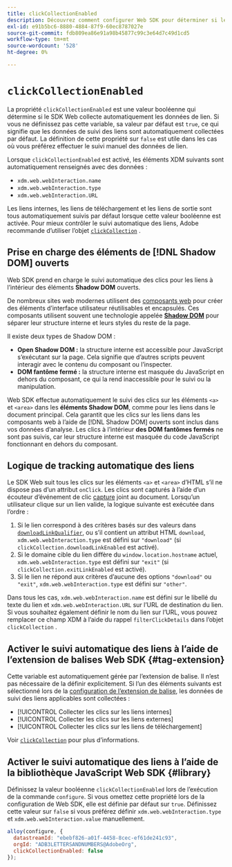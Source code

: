 ```yaml
---
title: clickCollectionEnabled
description: Découvrez comment configurer Web SDK pour déterminer si les données relatives aux clics sur les liens sont automatiquement collectées.
exl-id: e91b5bc6-8880-4884-87f9-60ec8787027e
source-git-commit: fdb809ea86e91a98b45877c99c3e64d7c49d1cd5
workflow-type: tm+mt
source-wordcount: '528'
ht-degree: 0%

---
```


# `clickCollectionEnabled`

La propriété `clickCollectionEnabled` est une valeur booléenne qui détermine si le SDK Web collecte automatiquement les données de lien. Si vous ne définissez pas cette variable, sa valeur par défaut est `true`, ce qui signifie que les données de suivi des liens sont automatiquement collectées par défaut. La définition de cette propriété sur `false` est utile dans les cas où vous préférez effectuer le suivi manuel des données de lien.

Lorsque `clickCollectionEnabled` est activé, les éléments XDM suivants sont automatiquement renseignés avec des données :

* `xdm.web.webInteraction.name`
* `xdm.web.webInteraction.type`
* `xdm.web.webInteraction.URL`

Les liens internes, les liens de téléchargement et les liens de sortie sont tous automatiquement suivis par défaut lorsque cette valeur booléenne est activée. Pour mieux contrôler le suivi automatique des liens, Adobe recommande d’utiliser l’objet [`clickCollection`](clickcollection.md) .

## Prise en charge des éléments de [!DNL Shadow DOM] ouverts

Web SDK prend en charge le suivi automatique des clics pour les liens à l’intérieur des éléments **Shadow DOM** ouverts.

De nombreux sites web modernes utilisent des [composants web](https://developer.mozilla.org/en-US/docs/Web/Web_Components) pour créer des éléments d’interface utilisateur réutilisables et encapsulés. Ces composants utilisent souvent une technologie appelée [**Shadow DOM**](https://developer.mozilla.org/en-US/docs/Web/API/Web_components/Using_shadow_DOM) pour séparer leur structure interne et leurs styles du reste de la page.

Il existe deux types de Shadow DOM :

* **Open Shadow DOM :** la structure interne est accessible pour JavaScript s’exécutant sur la page. Cela signifie que d’autres scripts peuvent interagir avec le contenu du composant ou l’inspecter.
* **DOM fantôme fermé :** la structure interne est masquée du JavaScript en dehors du composant, ce qui la rend inaccessible pour le suivi ou la manipulation.

Web SDK effectue automatiquement le suivi des clics sur les éléments `<a>` et `<area>` dans les **éléments Shadow DOM**, comme pour les liens dans le document principal. Cela garantit que les clics sur les liens dans les composants web à l’aide de [!DNL Shadow DOM] ouverts sont inclus dans vos données d’analyse. Les clics à l’intérieur **des DOM fantômes fermés** ne sont pas suivis, car leur structure interne est masquée du code JavaScript fonctionnant en dehors du composant.

## Logique de tracking automatique des liens

Le SDK Web suit tous les clics sur les éléments `<a>` et `<area>` d’HTML s’il ne dispose pas d’un attribut `onClick`. Les clics sont capturés à l’aide d’un écouteur d’événement de clic [capture](https://www.w3.org/TR/uievents/#capture-phase) joint au document. Lorsqu’un utilisateur clique sur un lien valide, la logique suivante est exécutée dans l’ordre :

1. Si le lien correspond à des critères basés sur des valeurs dans [`downloadLinkQualifier`](downloadlinkqualifier.md), ou s’il contient un attribut HTML `download`, `xdm.web.webInteraction.type` est défini sur `"download"` (si `clickCollection.downloadLinkEnabled` est activé).
1. Si le domaine cible du lien diffère du `window.location.hostname` actuel, `xdm.web.webInteraction.type` est défini sur `"exit"` (si `clickCollection.exitLinkEnabled` est activé).
1. Si le lien ne répond aux critères d’aucune des options `"download"` ou `"exit"`, `xdm.web.webInteraction.type` est défini sur `"other"`.

Dans tous les cas, `xdm.web.webInteraction.name` est défini sur le libellé du texte du lien et `xdm.web.webInteraction.URL` sur l’URL de destination du lien. Si vous souhaitez également définir le nom du lien sur l’URL, vous pouvez remplacer ce champ XDM à l’aide du rappel `filterClickDetails` dans l’objet `clickCollection` .

## Activer le suivi automatique des liens à l’aide de l’extension de balises Web SDK {#tag-extension}

Cette variable est automatiquement gérée par l’extension de balise. Il n’est pas nécessaire de la définir explicitement. Si l’un des éléments suivants est sélectionné lors de la [configuration de l’extension de balise](/help/tags/extensions/client/web-sdk/web-sdk-extension-configuration.md), les données de suivi des liens applicables sont collectées :

* [!UICONTROL Collecter les clics sur les liens internes]
* [!UICONTROL Collecter les clics sur les liens externes]
* [!UICONTROL Collecter les clics sur les liens de téléchargement]

Voir [`clickCollection`](clickcollection.md) pour plus d’informations.

## Activer le suivi automatique des liens à l’aide de la bibliothèque JavaScript Web SDK {#library}

Définissez la valeur booléenne `clickCollectionEnabled` lors de l’exécution de la commande `configure`. Si vous omettez cette propriété lors de la configuration de Web SDK, elle est définie par défaut sur `true`. Définissez cette valeur sur `false` si vous préférez définir `xdm.web.webInteraction.type` et `xdm.web.webInteraction.value` manuellement.

```js
alloy(configure, {
  datastreamId: "ebebf826-a01f-4458-8cec-ef61de241c93",
  orgId: "ADB3LETTERSANDNUMBERS@AdobeOrg",
  clickCollectionEnabled: false
});
```
